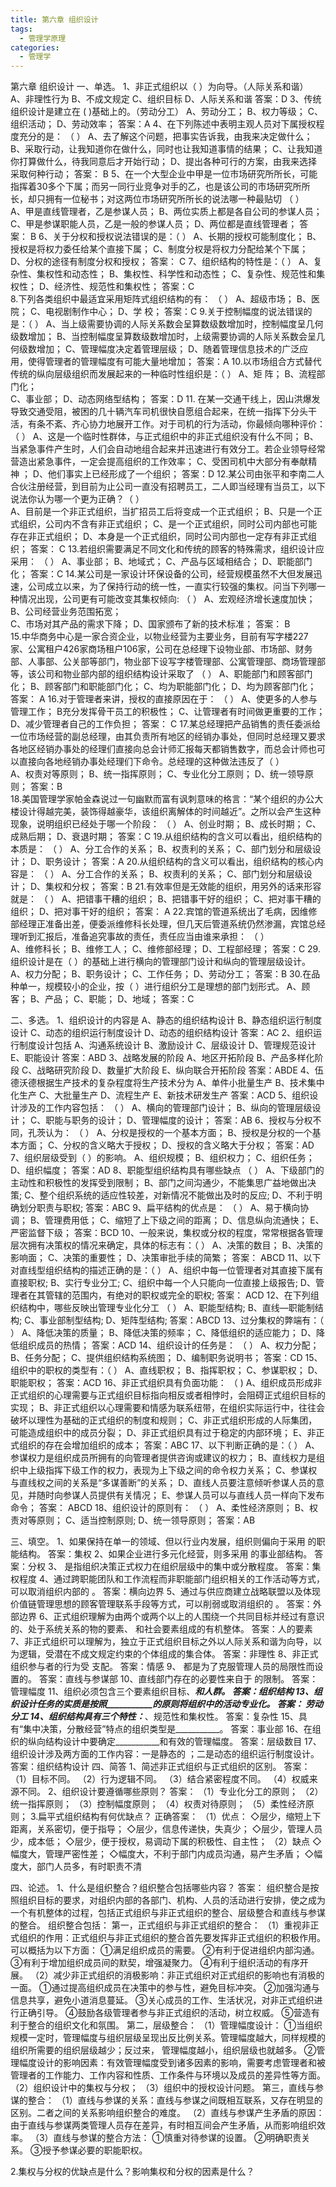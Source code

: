 ```yaml
---
title: 第六章 组织设计
tags:
  - 管理学原理
categories:
  - 管理学
---
```

第六章 组织设计
一、单选。
1、非正式组织以（   ）为向导。（人际关系和谐）
A、非理性行为
B、不成文规定
C、组织目标
D、人际关系和谐
答案：D
3、传统组织设计是建立在 (      )基础上的。（劳动分工）
A、劳动分工；             B、权力等级；
C、组织活动；             D、劳动效率；
答案：A
4、在下列陈述中表明主观人员对下属授权程度充分的是： （     ）
A、去了解这个问题，把事实告诉我，由我来决定做什么；
B、采取行动，让我知道你在做什么，同时也让我知道事情的结果；
C、让我知道你打算做什么，待我同意后才开始行动；
D、提出各种可行的方案，由我来选择采取何种行动；
答案：  B 
5、在一个大型企业中甲是一位市场研究所所长，可能指挥着30多个下属；而另一同行业竞争对手的乙，也是该公司的市场研究所所长，却只拥有一位秘书；对这两位市场研究所所长的说法哪一种最贴切 （  ）        
A、甲是直线管理者，乙是参谋人员；
B、两位实质上都是各自公司的参谋人员；
C、甲是参谋职能人员，乙是一般的参谋人员；
D、两位都是直线管理者；
答案： B 
6、关于分权和授权说法错误的是：（ ）
A、长期的授权可能制度化；
B、授权是将权力委任给某个直接下属；
C、制度分权是将权力分配给某个下属；
D、分权的途径有制度分权和授权；
答案：  C 
7、组织结构的特性是：（  ）
A、复杂性、集权性和动态性；
B、集权性、科学性和动态性；
C、复杂性、规范性和集权性；
D、经济性、规范性和集权性；
答案：C  
8.下列各类组织中最适宜采用矩阵式组织结构的有：   （      ）
A、超级市场；                B、医 院；
C、电视剧制作中心；       D、学 校；
答案：C
9.关于控制幅度的说法错误的是：（    ）
A、当上级需要协调的人际关系数会呈算数级数增加时，控制幅度呈几何级数增加；
B、当控制幅度呈算数级数增加时，上级需要协调的人际关系数会呈几何级数增加；
C、管理幅度决定着管理层级； 
D、随着管理信息技术的广泛应用，使得管理者的管理幅度有可能大量地增加；
答案：A
10.以市场组合方式替代传统的纵向层级组织而发展起来的一种临时性组织是：（    ）
A、矩 阵；                  B、流程部门化；  
C、事业部；                 D、动态网络型结构；
答案：D
11.	在某一交通干线上，因山洪爆发导致交通受阻，被困的几十辆汽车司机很快自愿组合起来，在统一指挥下分头干活，有条不紊、齐心协力地展开工作。对于司机的行为活动，你最倾向哪种评价：   （     ） 
A、这是一个临时性群体，与正式组织中的非正式组织没有什么不同；
B、当紧急事件产生时，人们会自动地组合起来并迅速进行有效分工。若企业领导经常营造出紧急事件，一定会提高组织的工作效率；
C、受困司机中大部分有奉献精神 ；
D、他们事实上已经形成了一个组织；
答案：D
12.某公司由张平和李南二人合伙注册经营，到目前为止公司一直没有招聘员工，二人即当经理有当员工，以下说法你认为哪一个更为正确？（  ）    
 A、目前是一个非正式组织，当扩招员工后将变成一个正式组织；
B、只是一个正式组织，公司内不含有非正式组织； 
C、是一个正式组织，同时公司内部也可能存在非正式组织；
D、本身是一个正式组织，同时公司内部也一定存有非正式组织；
答案：  C
13.若组织需要满足不同文化和传统的顾客的特殊需求，组织设计应采用：      （   ）
A、事业部；                    B、地域式；
C、产品与区域相结合；          D、职能部门化；
答案：C 
14.某公司是一家设计环保设备的公司，经营规模虽然不大但发展迅速，公司成立以来，为了保持行动的统一性，一直实行较强的集权。问当下列哪一种情况出现，公司更有可能改变其集权倾向:                   （ ）
A、宏观经济增长速度加快；
B、公司经营业务范围拓宽；  
C、市场对其产品的需求下降；
D、国家颁布了新的技术标准；
答案： B  
15.中华商务中心是一家合资企业，以物业经营为主要业务，目前有写字楼227家、公寓租户426家商场租户106家，公司在总经理下设物业部、市场部、财务部、人事部、公关部等部门，物业部下设写字楼管理部、公寓管理部、商场管理部等，该公司和物业部内部的组织结构设计采取了   （  ） 
A、职能部门和顾客部门化；
B、顾客部门和职能部门化；
C、均为职能部门化；
D、均为顾客部门化；
答案： A 
16.对于管理者来讲，授权的直接原因在于： （   ）
A、使更多的人参与管理工作；
B充分发挥骨干员工的积极性； 
C、让管理者有时间做更重要的工作；
D、减少管理者自己的工作负担；
答案： C
17.某总经理把产品销售的责任委派给一位市场经营的副总经理，由其负责所有地区的经销办事处，但同时总经理又要求各地区经销办事处的经理们直接向总会计师汇报每天都销售数字，而总会计师也可以直接向各地经销办事处经理们下命令。总经理的这种做法违反了（   ）  
A、权责对等原则；              B、统一指挥原则；
C、专业化分工原则；            D、统一领导原则；
答案：B  
18.美国管理学家帕金森说过一句幽默而富有讽刺意味的格言：“某个组织的办公大楼设计得越完美，装饰得越豪华，该组织离解体的时间越近”。之所以会产生这种现象，说明组织已经处于哪一个阶段：          （   ）
A、创业时期；                 B、成长时期；
C、成熟后期；                D、衰退时期；
答案：C 
19.从组织结构的含义可以看出，组织结构的本质是：  （    ）
A、分工合作的关系；          B、权责利的关系；
C、部门划分和层级设计；     D、职务设计；
答案：A
20.从组织结构的含义可以看出，组织结构的核心内容是： （   ）
A、分工合作的关系；          B、权责利的关系；
C、部门划分和层级设计；     D、集权和分权；
答案：B 
21.有效率但是无效能的组织，用另外的话来形容就是： （   ）
A、把错事干糟的组织；       B、把错事干好的组织；
C、把对事干糟的组织；       D、把对事干好的组织；
答案： A
22.宾馆的管道系统出了毛病，因维修部经理正准备出差，便委派维修科长处理，但几天后管道系统仍然渗漏，宾馆总经理听到汇报后，准备追究事故的责任，责任应当由谁来承担： （   ）  
A、维修科长；                 B、维修工人；
C、维修部经理；              D、工程部经理；
答案：C 
29.组织设计是在（   ）的基础上进行横向的管理部门设计和纵向的管理层级设计。
A、权力分配；                  B、职务设计；
C、工作任务；                  D、劳动分工；
答案：B
30.在品种单一，规模较小的企业，按（  ）进行组织分工是理想的部门划形式。
A、顾客；                      B、产品；
C、职能；                      D、地域；
答案：C 

二、多选。
1、组织设计的内容是
A、静态的组织结构设计
B、静态组织运行制度设计
C、动态的组织运行制度设计
D、动态的组织结构设计
答案：AC
2、组织运行制度设计包括
A、沟通系统设计
B、激励设计
C、层级设计
D、管理规范设计
E、职能设计
答案：ABD
3、战略发展的阶段
A、地区开拓阶段
B、产品多样化阶段
C、战略研究阶段
D、数量扩大阶段
E、纵向联合开拓阶段
答案：ABDE
4、伍德沃德根据生产技术的复杂程度将生产技术分为
A、单件小批量生产
B、技术集中化生产
C、大批量生产
D、流程生产
E、新技术研发生产
答案：ACD
5、组织设计涉及的工作内容包括：                   （    ）
A、横向的管理部门设计；
B、纵向的管理层级设计；
C、职能与职务的设计；
D、管理幅度的设计；
答案：AB
6、授权与分权不同，孔茨认为： （   ）
A、分权是授权的一个基本方面；
B、授权是分权的一个基本方面；
C、分权的含义略大于授权；
D、授权的含义略大于分权；
答案：AD
7、组织层级受到（     ）的影响。
A、组织规模；            B、组织权力；
C、组织任务；            D、组织幅度；
答案：AD
8、职能型组织结构具有哪些缺点 （   ）
A、下级部门的主动性和积极性的发挥受到限制；
B、部门之间沟通少，不能集思广益地做出决策;
C、整个组织系统的适应性较差，对新情况不能做出及时的反应;
D、不利于明确划分职责与职权; 
答案：ABC
9、扁平结构的优点是： （   ）
A、易于横向协调；
B、管理费用低；
C、缩短了上下级之间的距离；
D、信息纵向流通快；
E、严密监督下级； 
答案：BCD
10、一般来说，集权或分权的程度，常常根据各管理层次拥有决策权的情况来确定，具体的标志有：（  ）
A、决策的数目；           B、决策的影响面；
C、决策的重要性；         D、决策审批手续的简繁；
 答案： ABCD 
11、以下对直线型组织结构的描述正确的是：（   ）
A、组织中每一位管理者对其直接下属有直接职权;
B、实行专业分工;
C、组织中每一个人只能向一位直接上级报告;
D、管理者在其管辖的范围内，有绝对的职权或完全的职权;
答案： ACD
12、在下列组织结构中，哪些反映出管理专业化分工  （  ）
A、职能型结构;              B、直线—职能制结构;
C、事业部制型结构;          D、矩阵型结构;
答案：ABCD 
13、过分集权的弊端有：（     ）
A、降低决策的质量；
B、降低决策的频率；
C、降低组织的适应能力；
D、降低组织成员的热情；
答案：ACD
14、组织设计的任务是： （    ）
A、权力分配；
B、任务分配；
C、提供组织结构系统图；
D、编制职务说明书；
答案：CD
15、组织中的职权的类型有：（  ）
A、直线职权；            B、指挥职权；
C、参谋职权；            D、职能职权；
答案：ACD 
16、非正式组织具有负面功能： （   )
A、组织成员形成非正式组织的心理需要与正式组织目标指向相反或者相悖时，会阻碍正式组织目标的实现；
B、非正式组织以心理需要和情感为联系纽带，在组织实际运行中，往往会破坏以理性为基础的正式组织的制度和规则；
C、非正式组织形成的人际集团，可能造成组织中的成员分裂；
D、非正式组织具有过于稳定的内部环境；
E、非正式组织的存在会增加组织的成本；
答案：ABC 
17、以下判断正确的是：（   ）
A、参谋权力是组织成员所拥有的向管理者提供咨询或建议的权力；
B、直线权力是组织中上级指挥下级工作的权力，表现为上下级之间的命令权力关系；
C、参谋权与直线权之间的关系是“多谋善断”的关系；
D、直线人员要注意倾听参谋人员的意见，并随时向参谋人员提供有关情况；
E、参谋人员可以与直线人员一样向下发布命令；
答案： ABCD
18、组织设计的原则有： （   ）
A、柔性经济原则；          B、权责对等原则；
C、适当控制原则;           D、统一领导原则；
答案：AB 

三、填空。
1、如果保持在单一的领域、但以行业内发展，组织则偏向于采用        的职能结构。
答案：集权
2、如果企业进行多元化经营，则多采用       的事业部结构。
答案：分权
3、          是指组织决策正式权力在组织层级中的集中或分散程度。
答案：集权程度
4、通过跨职能团队和工作流程而非职能部门组织相关的工作活动等方式，可以取消组织内部的           。
答案：横向边界
5、通过与供应商建立战略联盟以及体现价值链管理思想的顾客管理联系手段等方式，可以削弱或取消组织的          。
答案：外部边界
6、正式组织理解为由两个或两个以上的人围绕一个共同目标并经过有意识的、处于系统关系的物的要素、       和社会要素组成的有机整体。
答案：人的要素
7、非正式组织可以理解为，独立于正式组织目标之外以人际关系和谐为向导，以       为逻辑，受潜在不成文规定约束的个体组成的集合体。
答案：非理性
8、非正式组织参与者的行为受     支配。
答案：情感
9、            都是为了克服管理人员的局限性而设置的。
答案：直线与参谋部
10、直线部门存在的必要性来自于         的限制。
答案：管理幅度
11、组织必须包含三个要素组织目标、___________和人群。
答案：组织结构
13、组织设计任务的实质是按照___________的原则将组织中的活动专业化。
答案： 劳动分工
14、组织结构具有三个特性：___________、规范性和集权性。
答案：复杂性
15、具有“集中决策，分散经营”特点的组织类型是___________。
答案：事业部
16、在组织的纵向结构设计中要确定___________和有效的管理幅度。
答案：层级数目
17、组织设计涉及两方面的工作内容：一是静态的          ；二是动态的组织运行制度设计。
答案：组织结构设计
四、简答
1、简述非正式组织与正式组织的区别。
答案：
（1）目标不同。
（2）行为逻辑不同。
（3）结合紧密程度不同。
（4）权威来源不同。
2、组织设计要遵循哪些原则？
答案：
（1）专业化分工的原则；
（2）统一指挥原则；
（3）控制幅度原则；
（4）权责对待原则；
（5）柔性经济原则；
3.扁平式组织结构有何优缺点？
正确答案：
（1）优点：
◇层少，缩短上下距离，关系密切，便于指导；
◇层少，信息传递快，失真少；
◇层少，管理人员少，成本低；
◇层少，便于授权，易调动下属的积极性、自主性；
（2）缺点
◇幅度大，管理严密性差；
◇幅度大，不利于部门内成员沟通，易产生矛盾；
◇幅度大，部门人员多，有时职责不清

四、论述。
1、什么是组织整合？组织整合包括哪些内容？
答案：
组织整合是按照组织目标的要求，对组织内部的各部门、机构、人员的活动进行安排，使之成为一个有机整体的过程，包括正式组织与非正式组织的整合、层级整合和直线与参谋的整合。
组织整合包括：
第一，正式组织与非正式组织的整合：
（1）重视非正式组织的作用：正式组织与非正式组织的整合首先要发挥非正式组织的积极作用。可以概括为以下方面：
①满足组织成员的需要。
②有利于促进组织内部沟通。
③有利于增加组织成员间的默契，增强凝聚力。
④有利于组织活动的有序开展。
（2）减少非正式组织的消极影响：非正式组织对正式组织的影响也有消极的一面。
①通过提高组织成员在决策中的参与性，避免目标冲突。
②加强沟通与信息共享，避免小道消息蔓延。
③关心成员的工作、生活状况，对非正式组织进行正确引导。
④鼓励各级管理者参与非正式组织的活动，树立权威。
⑤营造有利于整合的组织文化和氛围。
第二，层级整合：
（1）管理幅度设计：
①当组织规模一定时，管理幅度与组织层级呈现出反比例关系。管理幅度越大，同样规模的组织所需要的组织层级越少；反过来， 管理幅度越小，组织层级也就越多。
②管理幅度设计的影响因素：有效管理幅度受到诸多因素的影响，需要考虑管理者和被管理者的工作能力、工作内容和性质、工作条件与环境以及成员的差异性等方面。
（2）组织设计中的集权与分权；
（3）组织中的授权设计问题。
第三，直线与参谋的整合：
（1）直线与参谋的关系：直线与参谋之间既相互联系，又存在明显的区别。二者之间的关系影响组织整合的难度。
（2）直线与参谋产生矛盾的原因：由于直线与参谋两类管理人员存在差异，有时相互间会产生矛盾，从而影响组织效率。
（3）直线与参谋的整合方法：
①慎重对待参谋的设置。
②明确职责关系。
③授予参谋必要的职能职权。

2.集权与分权的优缺点是什么？影响集权和分权的因素是什么？
